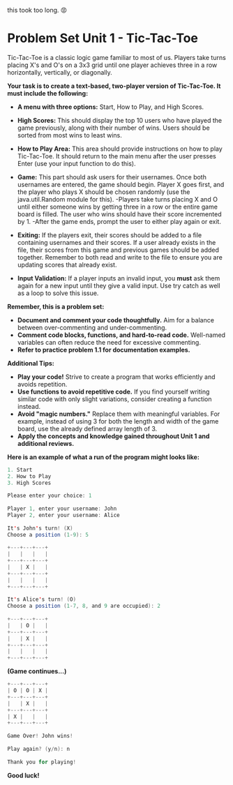 this took too long. 😡
# Problem Set Unit 1 - Tic-Tac-Toe


Tic-Tac-Toe is a classic logic game familiar to most of us. Players take turns placing X's and O's on a 3x3 grid until one player achieves three in a row horizontally, vertically, or diagonally.

**Your task is to create a text-based, two-player version of Tic-Tac-Toe. It must include the following:**

*   **A menu with three options:** Start, How to Play, and High Scores.  
    
*   **High Scores:** This should display the top 10 users who have played the game previously, along with their number of wins. Users should be sorted from most wins to least wins.
*   **How to Play Area:** This area should provide instructions on how to play Tic-Tac-Toe. It should return to the main menu after the user presses Enter (use your input function to do this).
*   **Game:** This part should ask users for their usernames. Once both usernames are entered, the game should begin. Player X goes first, and the player who plays X should be chosen randomly (use the java.util.Random module for this). -Players take turns placing X and O until either someone wins by getting three in a row or the entire game board is filled. The user who wins should have their score incremented by 1. -After the game ends, prompt the user to either play again or exit.
*   **Exiting:** If the players exit, their scores should be added to a file containing usernames and their scores. If a user already exists in the file, their scores from this game and previous games should be added together. Remember to both read and write to the file to ensure you are updating scores that already exist.
*   **Input Validation:** If a player inputs an invalid input, you **must** ask them again for a new input until they give a valid input. Use try catch as well as a loop to solve this issue.

**Remember, this is a problem set:**

*   **Document and comment your code thoughtfully.** Aim for a balance between over-commenting and under-commenting.
*   **Comment code blocks, functions, and hard-to-read code.** Well-named variables can often reduce the need for excessive commenting.
*   **Refer to practice problem 1.1 for documentation examples.**

**Additional Tips:**

*   **Play your code!** Strive to create a program that works efficiently and avoids repetition.
*   **Use functions to avoid repetitive code.** If you find yourself writing similar code with only slight variations, consider creating a function instead.
*   **Avoid "magic numbers."** Replace them with meaningful variables. For example, instead of using 3 for both the length and width of the game board, use the already defined array length of 3.
*   **Apply the concepts and knowledge gained throughout Unit 1 and additional reviews.**

**Here is an example of what a run of the program might looks like:**

```java
1. Start
2. How to Play
3. High Scores
 
Please enter your choice: 1
 
Player 1, enter your username: John
Player 2, enter your username: Alice
 
It's John's turn! (X)
Choose a position (1-9): 5
 
+---+---+---+
|   |   |   | 
+---+---+---+
|   | X |   |
+---+---+---+
|   |   |   |
+---+---+---+
 
It's Alice's turn! (O)
Choose a position (1-7, 8, and 9 are occupied): 2
 
+---+---+---+
|   | O |   | 
+---+---+---+
|   | X |   |
+---+---+---+
|   |   |   |
+---+---+---+
```

**(Game continues...)**

```java
+---+---+---+
| O | O | X | 
+---+---+---+
|   | X |   |
+---+---+---+
| X |   |   |
+---+---+---+
 
Game Over! John wins!
 
Play again? (y/n): n
 
Thank you for playing!
```

**Good luck!**